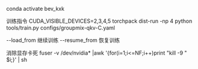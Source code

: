 
conda activate bev_kxk

训练指令
CUDA_VISIBLE_DEVICES=2,3,4,5 torchpack dist-run -np 4 python tools/train.py configs/groupmix-qkv-C.yaml

--load_from  继续训练
--resume_from 恢复训练

消除显存卡死
fuser -v /dev/nvidia* |awk '{for(i=1;i<=NF;i++)print "kill -9 " $i;}' | sh


